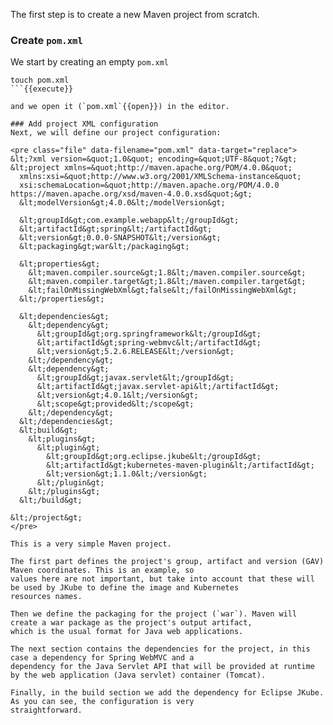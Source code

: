 The first step is to create a new Maven project from scratch.

### Create `pom.xml`
We start by creating an empty `pom.xml`
```
touch pom.xml
```{{execute}}

and we open it (`pom.xml`{{open}}) in the editor.

### Add project XML configuration
Next, we will define our project configuration:

<pre class="file" data-filename="pom.xml" data-target="replace">
&lt;?xml version=&quot;1.0&quot; encoding=&quot;UTF-8&quot;?&gt;
&lt;project xmlns=&quot;http://maven.apache.org/POM/4.0.0&quot;
  xmlns:xsi=&quot;http://www.w3.org/2001/XMLSchema-instance&quot;
  xsi:schemaLocation=&quot;http://maven.apache.org/POM/4.0.0 https://maven.apache.org/xsd/maven-4.0.0.xsd&quot;&gt;
  &lt;modelVersion&gt;4.0.0&lt;/modelVersion&gt;

  &lt;groupId&gt;com.example.webapp&lt;/groupId&gt;
  &lt;artifactId&gt;spring&lt;/artifactId&gt;
  &lt;version&gt;0.0.0-SNAPSHOT&lt;/version&gt;
  &lt;packaging&gt;war&lt;/packaging&gt;

  &lt;properties&gt;
    &lt;maven.compiler.source&gt;1.8&lt;/maven.compiler.source&gt;
    &lt;maven.compiler.target&gt;1.8&lt;/maven.compiler.target&gt;
    &lt;failOnMissingWebXml&gt;false&lt;/failOnMissingWebXml&gt;
  &lt;/properties&gt;

  &lt;dependencies&gt;
    &lt;dependency&gt;
      &lt;groupId&gt;org.springframework&lt;/groupId&gt;
      &lt;artifactId&gt;spring-webmvc&lt;/artifactId&gt;
      &lt;version&gt;5.2.6.RELEASE&lt;/version&gt;
    &lt;/dependency&gt;
    &lt;dependency&gt;
      &lt;groupId&gt;javax.servlet&lt;/groupId&gt;
      &lt;artifactId&gt;javax.servlet-api&lt;/artifactId&gt;
      &lt;version&gt;4.0.1&lt;/version&gt;
      &lt;scope&gt;provided&lt;/scope&gt;
    &lt;/dependency&gt;
  &lt;/dependencies&gt;
  &lt;build&gt;
    &lt;plugins&gt;
      &lt;plugin&gt;
        &lt;groupId&gt;org.eclipse.jkube&lt;/groupId&gt;
        &lt;artifactId&gt;kubernetes-maven-plugin&lt;/artifactId&gt;
        &lt;version&gt;1.1.0&lt;/version&gt;
      &lt;/plugin&gt;
    &lt;/plugins&gt;
  &lt;/build&gt;

&lt;/project&gt;
</pre>

This is a very simple Maven project.

The first part defines the project's group, artifact and version (GAV) Maven coordinates. This is an example, so
values here are not important, but take into account that these will be used by JKube to define the image and Kubernetes
resources names.

Then we define the packaging for the project (`war`). Maven will create a war package as the project's output artifact,
which is the usual format for Java web applications.

The next section contains the dependencies for the project, in this case a dependency for Spring WebMVC and a
dependency for the Java Servlet API that will be provided at runtime by the web application (Java servlet) container (Tomcat).

Finally, in the build section we add the dependency for Eclipse JKube. As you can see, the configuration is very
straightforward.
